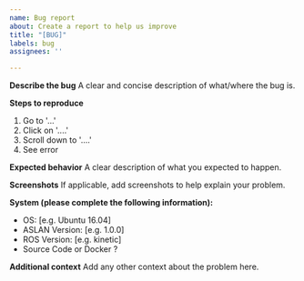 ```yaml
---
name: Bug report
about: Create a report to help us improve
title: "[BUG]"
labels: bug
assignees: ''

---
```


**Describe the bug**
A clear and concise description of what/where the bug is.

**Steps to reproduce**
1. Go to '...'
2. Click on '....'
3. Scroll down to '....'
4. See error

**Expected behavior**
A clear description of what you expected to happen.

**Screenshots**
If applicable, add screenshots to help explain your problem.

**System (please complete the following information):**
 - OS: [e.g. Ubuntu 16.04]
 - ASLAN Version: [e.g. 1.0.0]
 - ROS Version: [e.g. kinetic]
 - Source Code or Docker ?

**Additional context**
Add any other context about the problem here.
